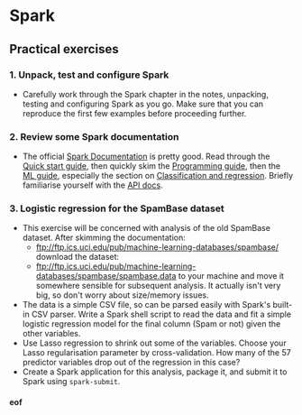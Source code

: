 # Spark

## Practical exercises

### 1. Unpack, test and configure Spark

* Carefully work through the Spark chapter in the notes, unpacking, testing and configuring Spark as you go. Make sure that you can reproduce the first few examples before proceeding further.

### 2. Review some Spark documentation

* The official [Spark Documentation](http://spark.apache.org/docs/2.4.5/) is pretty good. Read through the [Quick start guide](http://spark.apache.org/docs/2.4.5/quick-start.html), then quickly skim the [Programming guide](http://spark.apache.org/docs/2.4.5/programming-guide.html), then the [ML guide](http://spark.apache.org/docs/2.4.5/ml-guide.html), especially the section on [Classification and regression](http://spark.apache.org/docs/2.4.5/ml-classification-regression.html). Briefly familiarise yourself with the [API docs](http://spark.apache.org/docs/2.4.5/api/scala/index.html#org.apache.spark.package).

### 3. Logistic regression for the SpamBase dataset

* This exercise will be concerned with analysis of the old SpamBase dataset. After skimming the documentation:
  * ftp://ftp.ics.uci.edu/pub/machine-learning-databases/spambase/ download the dataset:
  * ftp://ftp.ics.uci.edu/pub/machine-learning-databases/spambase/spambase.data
to your machine and move it somewhere sensible for subsequent analysis. It actually isn't very big, so don't worry about size/memory issues.
* The data is a simple CSV file, so can be parsed easily with Spark's built-in CSV parser. Write a Spark shell script to read the data and fit a simple logistic regression model for the final column (Spam or not) given the other variables.
* Use Lasso regression to shrink out some of the variables. Choose your Lasso regularisation parameter by cross-validation. How many of the 57 predictor variables drop out of the regression in this case?
* Create a Spark application for this analysis, package it, and submit it to Spark using `spark-submit`.


#### eof
